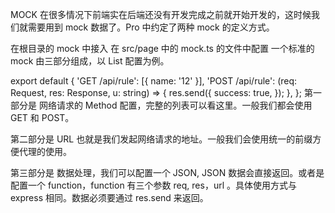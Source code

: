 MOCK
在很多情况下前端实在后端还没有开发完成之前就开始开发的，这时候我们就需要用到 mock 数据了。Pro 中约定了两种 mock 的定义方式。

在根目录的 mock 中接入
在 src/page 中的 mock.ts 的文件中配置
一个标准的 mock 由三部分组成，以 List 配置为例。

export default {
  'GET /api/rule': [{ name: '12' }],
  'POST /api/rule': (req: Request, res: Response, u: string) => {
    res.send({
      success: true,
    });
  },
};
第一部分是 网络请求的 Method 配置，完整的列表可以看这里。一般我们都会使用 GET 和 POST。

第二部分是 URL 也就是我们发起网络请求的地址。一般我们会使用统一的前缀方便代理的使用。

第三部分是 数据处理，我们可以配置一个 JSON, JSON 数据会直接返回。或者是配置一个 function，function 有三个参数 req, res，url 。具体使用方式与 express 相同。数据必须要通过 res.send 来返回。